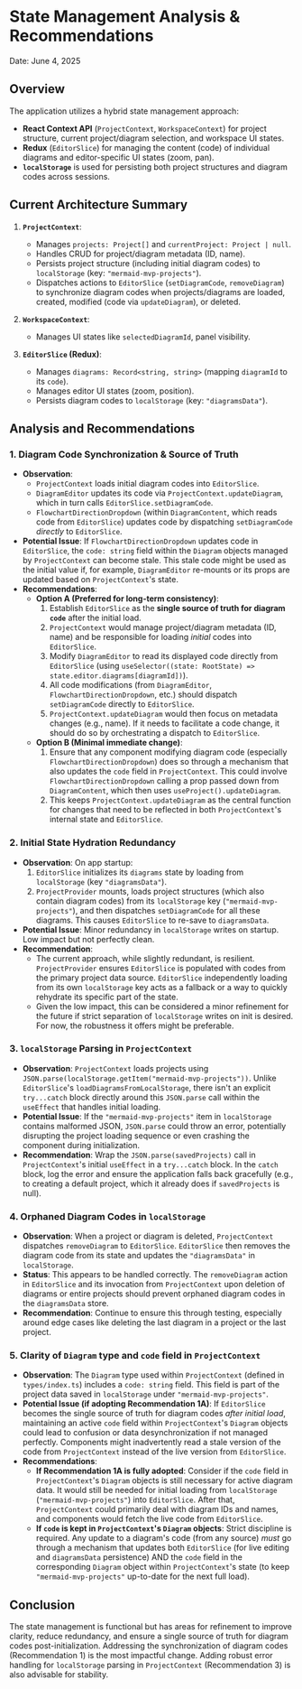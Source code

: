 # State Management Analysis & Recommendations

Date: June 4, 2025

## Overview

The application utilizes a hybrid state management approach:
- **React Context API** (`ProjectContext`, `WorkspaceContext`) for project structure, current project/diagram selection, and workspace UI states.
- **Redux** (`EditorSlice`) for managing the content (code) of individual diagrams and editor-specific UI states (zoom, pan).
- **`localStorage`** is used for persisting both project structures and diagram codes across sessions.

## Current Architecture Summary

1.  **`ProjectContext`**:
    *   Manages `projects: Project[]` and `currentProject: Project | null`.
    *   Handles CRUD for project/diagram metadata (ID, name).
    *   Persists project structure (including initial diagram codes) to `localStorage` (key: `"mermaid-mvp-projects"`).
    *   Dispatches actions to `EditorSlice` (`setDiagramCode`, `removeDiagram`) to synchronize diagram codes when projects/diagrams are loaded, created, modified (code via `updateDiagram`), or deleted.

2.  **`WorkspaceContext`**:
    *   Manages UI states like `selectedDiagramId`, panel visibility.

3.  **`EditorSlice` (Redux)**:
    *   Manages `diagrams: Record<string, string>` (mapping `diagramId` to its `code`).
    *   Manages editor UI states (zoom, position).
    *   Persists diagram codes to `localStorage` (key: `"diagramsData"`).

## Analysis and Recommendations

### 1. Diagram Code Synchronization & Source of Truth

*   **Observation**:
    *   `ProjectContext` loads initial diagram codes into `EditorSlice`.
    *   `DiagramEditor` updates its code via `ProjectContext.updateDiagram`, which in turn calls `EditorSlice.setDiagramCode`.
    *   `FlowchartDirectionDropdown` (within `DiagramContent`, which reads code from `EditorSlice`) updates code by dispatching `setDiagramCode` *directly* to `EditorSlice`.
*   **Potential Issue**: If `FlowchartDirectionDropdown` updates code in `EditorSlice`, the `code: string` field within the `Diagram` objects managed by `ProjectContext` can become stale. This stale code might be used as the initial value if, for example, `DiagramEditor` re-mounts or its props are updated based on `ProjectContext`'s state.
*   **Recommendations**:
    *   **Option A (Preferred for long-term consistency)**:
        1.  Establish `EditorSlice` as the **single source of truth for diagram `code`** after the initial load.
        2.  `ProjectContext` would manage project/diagram metadata (ID, name) and be responsible for loading *initial* codes into `EditorSlice`.
        3.  Modify `DiagramEditor` to read its displayed code directly from `EditorSlice` (using `useSelector((state: RootState) => state.editor.diagrams[diagramId])`).
        4.  All code modifications (from `DiagramEditor`, `FlowchartDirectionDropdown`, etc.) should dispatch `setDiagramCode` directly to `EditorSlice`.
        5.  `ProjectContext.updateDiagram` would then focus on metadata changes (e.g., name). If it needs to facilitate a code change, it should do so by orchestrating a dispatch to `EditorSlice`.
    *   **Option B (Minimal immediate change)**:
        1.  Ensure that any component modifying diagram code (especially `FlowchartDirectionDropdown`) does so through a mechanism that also updates the `code` field in `ProjectContext`. This could involve `FlowchartDirectionDropdown` calling a prop passed down from `DiagramContent`, which then uses `useProject().updateDiagram`.
        2.  This keeps `ProjectContext.updateDiagram` as the central function for changes that need to be reflected in both `ProjectContext`'s internal state and `EditorSlice`.

### 2. Initial State Hydration Redundancy

*   **Observation**: On app startup:
    1.  `EditorSlice` initializes its `diagrams` state by loading from `localStorage` (key `"diagramsData"`).
    2.  `ProjectProvider` mounts, loads project structures (which also contain diagram codes) from its `localStorage` key (`"mermaid-mvp-projects"`), and then dispatches `setDiagramCode` for all these diagrams. This causes `EditorSlice` to re-save to `diagramsData`.
*   **Potential Issue**: Minor redundancy in `localStorage` writes on startup. Low impact but not perfectly clean.
*   **Recommendation**:
    *   The current approach, while slightly redundant, is resilient. `ProjectProvider` ensures `EditorSlice` is populated with codes from the primary project data source. `EditorSlice` independently loading from its own `localStorage` key acts as a fallback or a way to quickly rehydrate its specific part of the state.
    *   Given the low impact, this can be considered a minor refinement for the future if strict separation of `localStorage` writes on init is desired. For now, the robustness it offers might be preferable.

### 3. `localStorage` Parsing in `ProjectContext`

*   **Observation**: `ProjectContext` loads projects using `JSON.parse(localStorage.getItem("mermaid-mvp-projects"))`. Unlike `EditorSlice`'s `loadDiagramsFromLocalStorage`, there isn't an explicit `try...catch` block directly around this `JSON.parse` call within the `useEffect` that handles initial loading.
*   **Potential Issue**: If the `"mermaid-mvp-projects"` item in `localStorage` contains malformed JSON, `JSON.parse` could throw an error, potentially disrupting the project loading sequence or even crashing the component during initialization.
*   **Recommendation**: Wrap the `JSON.parse(savedProjects)` call in `ProjectContext`'s initial `useEffect` in a `try...catch` block. In the `catch` block, log the error and ensure the application falls back gracefully (e.g., to creating a default project, which it already does if `savedProjects` is null).

### 4. Orphaned Diagram Codes in `localStorage`

*   **Observation**: When a project or diagram is deleted, `ProjectContext` dispatches `removeDiagram` to `EditorSlice`. `EditorSlice` then removes the diagram code from its state and updates the `"diagramsData"` in `localStorage`.
*   **Status**: This appears to be handled correctly. The `removeDiagram` action in `EditorSlice` and its invocation from `ProjectContext` upon deletion of diagrams or entire projects should prevent orphaned diagram codes in the `diagramsData` store.
*   **Recommendation**: Continue to ensure this through testing, especially around edge cases like deleting the last diagram in a project or the last project.

### 5. Clarity of `Diagram` type and `code` field in `ProjectContext`

*   **Observation**: The `Diagram` type used within `ProjectContext` (defined in `types/index.ts`) includes a `code: string` field. This field is part of the project data saved in `localStorage` under `"mermaid-mvp-projects"`.
*   **Potential Issue (if adopting Recommendation 1A)**: If `EditorSlice` becomes the single source of truth for diagram codes *after initial load*, maintaining an active `code` field within `ProjectContext`'s `Diagram` objects could lead to confusion or data desynchronization if not managed perfectly. Components might inadvertently read a stale version of the code from `ProjectContext` instead of the live version from `EditorSlice`.
*   **Recommendations**:
    *   **If Recommendation 1A is fully adopted**: Consider if the `code` field in `ProjectContext`'s `Diagram` objects is still necessary for active diagram data. It would still be needed for initial loading from `localStorage` (`"mermaid-mvp-projects"`) into `EditorSlice`. After that, `ProjectContext` could primarily deal with diagram IDs and names, and components would fetch the live code from `EditorSlice`.
    *   **If `code` is kept in `ProjectContext`'s `Diagram` objects**: Strict discipline is required. Any update to a diagram's code (from any source) *must* go through a mechanism that updates both `EditorSlice` (for live editing and `diagramsData` persistence) AND the `code` field in the corresponding `Diagram` object within `ProjectContext`'s state (to keep `"mermaid-mvp-projects"` up-to-date for the next full load).

## Conclusion

The state management is functional but has areas for refinement to improve clarity, reduce redundancy, and ensure a single source of truth for diagram codes post-initialization. Addressing the synchronization of diagram codes (Recommendation 1) is the most impactful change. Adding robust error handling for `localStorage` parsing in `ProjectContext` (Recommendation 3) is also advisable for stability.
